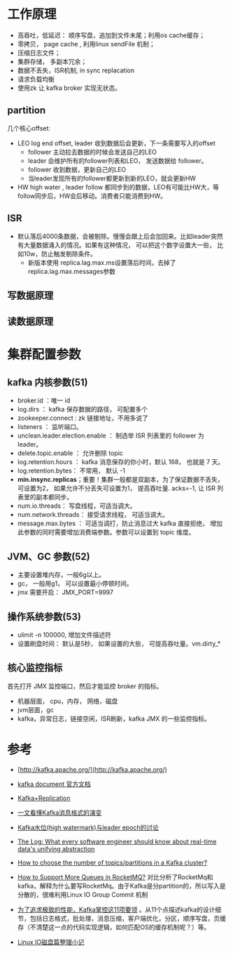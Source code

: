 # 工作原理

- 高吞吐，低延迟： 顺序写盘，追加到文件末尾；利用os cache缓存；
- 零拷贝， page cache , 利用linux sendFile 机制；
- 压缩日志文件；
- 集群存储， 多副本冗余；
- 数据不丢失，ISR机制, in sync replacation
- 请求负载均衡  
- 使用zk 让 kafka broker 实现无状态。

## partition

几个核心offset:
- LEO log end offset, leader 收到数据后会更新，下一条需要写入的offset
  - follower 主动拉去数据的时候会发送自己的LEO
  - leader 会维护所有的follower列表和LEO， 发送数据给 follower。
  - follower 收到数据，更新自己的LEO
  - 当leader发现所有的follower都更新到新的LEO，就会更新HW
- HW  high water , leader follow 都同步到的数据，LEO有可能比HW大，等follow同步后，HW会后移动。消费者只能消费到HW。

## ISR
- 默认落后4000条数据，会被剔除。慢慢会跟上后会加回来。比如leader突然有大量数据涌入的情况。如果有这种情况， 可以把这个数字设置大一些， 比如10w，防止触发剔除条件。
  - 新版本使用 replica.lag.max.ms设置落后时间，去掉了 replica.lag.max.messages参数

## 写数据原理

## 读数据原理

# 集群配置参数
## kafka 内核参数(51)
- broker.id ：唯一 id
- log.dirs ： kafka 保存数据的路径， 可配置多个
- zookeeper.connect : zk 链接地址，不用多说了
- listeners ： 监听端口。
- unclean.leader.election.enable ： 制选举 ISR 列表里的 follower 为 leader。
- delete.topic.enable ： 允许删除 topic
- log.retention.hours ： kafka 消息保存的你小时，默认 168， 也就是 7 天。
- log.retention.bytes： 不常用， 默认 -1
- **min.insync.replicas**；重要！集群一般都是双副本，为了保证数据不丢失，可设置为2， 如果允许不分丢失可设置为1， 提高吞吐量. acks=-1, 让 ISR 列表里的副本都同步。
- num.io.threads： 写盘线程，可适当调大。
- num.network.threads： 接受请求线程， 可适当调大。
- message.max.bytes ： 可适当调打，防止消息过大 kafka 直接拒绝， 增加此参数的同时需要增加消费端参数。参数可以设置到 topic 维度。

## JVM、GC 参数(52)
- 主要设置堆内存，一般6g以上。
- gc， 一般用g1， 可以设置最小停顿时间。
- jmx 需要开启： JMX_PORT=9997
## 操作系统参数(53)
- ulimit -n 100000, 增加文件描述符
- 设置刷盘时间： 默认是5秒， 如果设置的大些， 可提高吞吐量。vm.dirty_*

## 核心监控指标
首先打开 JMX 监控端口，然后才能监控 broker 的指标。
- 机器层面， cpu，内存， 网络，磁盘
- jvm层面，gc
- kafka，异常日志，链接空闲，ISR刷新，kafka JMX 的一些监控指标。

# 参考
- [http://kafka.apache.org/](http://kafka.apache.org/)
- [kafka document 官方文档](http://kafka.apache.org/22/documentation.html)

- [Kafka+Replication](https://cwiki.apache.org/confluence/display/KAFKA/Kafka+Replication)
- [一文看懂Kafka消息格式的演变](https://blog.csdn.net/u013256816/article/details/80300225)
- [Kafka水位(high watermark)与leader epoch的讨论](https://www.cnblogs.com/huxi2b/p/7453543.html)
- [The Log: What every software engineer should know about real-time data's unifying abstraction](https://engineering.linkedin.com/distributed-systems/log-what-every-software-engineer-should-know-about-real-time-datas-unifying)
- [How to choose the number of topics/partitions in a Kafka cluster?](https://www.confluent.io/blog/how-choose-number-topics-partitions-kafka-cluster)

- [How to Support More Queues in RocketMQ?](http://rocketmq.apache.org/rocketmq/how-to-support-more-queues-in-rocketmq/) 对比分析了RocketMq和kafka，解释为什么要写RocketMq。由于Kafka是分partition的，所以写入是分散的，很难利用Linux IO Group Commit 机制

- [为了追求极致的性能，Kafka掌控这11项要领](https://blog.csdn.net/u013256816/article/details/93772377) 。从11个点描述kafka的设计细节，包括日志格式，批处理，消息压缩，客户端优化，分区，顺序写盘，页缓存（不清楚这一点的代码实现逻辑，如何匹配OS的缓存机制呢？）等。
- [Linux IO磁盘篇整理小记](https://blog.csdn.net/u013256816/article/details/78945085) 

